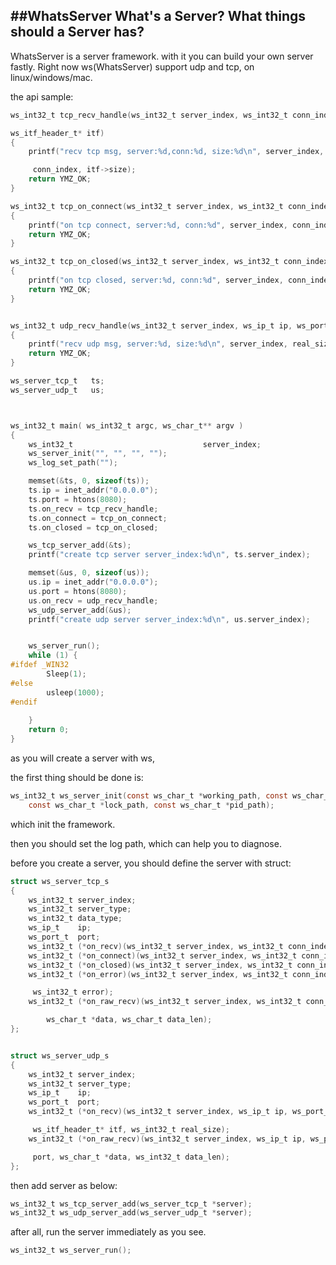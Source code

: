 ##WhatsServer
What's a Server?
What things should a Server has?
----------------------------
WhatsServer is a server framework. with it you can build your own server fastly.
Right now ws(WhatsServer) support udp and tcp, on linux/windows/mac.

the api sample:
```c
ws_int32_t tcp_recv_handle(ws_int32_t server_index, ws_int32_t conn_index, 

ws_itf_header_t* itf)
{
    printf("recv tcp msg, server:%d,conn:%d, size:%d\n", server_index,

     conn_index, itf->size);
    return YMZ_OK;
}

ws_int32_t tcp_on_connect(ws_int32_t server_index, ws_int32_t conn_index)
{
    printf("on tcp connect, server:%d, conn:%d", server_index, conn_index);
    return YMZ_OK;
}

ws_int32_t tcp_on_closed(ws_int32_t server_index, ws_int32_t conn_index)
{
    printf("on tcp closed, server:%d, conn:%d", server_index, conn_index);
    return YMZ_OK;
}


ws_int32_t udp_recv_handle(ws_int32_t server_index, ws_ip_t ip, ws_port_t port, ws_itf_header_t* itf, ws_int32_t real_size)
{
    printf("recv udp msg, server:%d, size:%d\n", server_index, real_size);
    return YMZ_OK;
}

ws_server_tcp_t   ts;
ws_server_udp_t   us;



ws_int32_t main( ws_int32_t argc, ws_char_t** argv )
{
    ws_int32_t                             server_index;
    ws_server_init("", "", "", "");
    ws_log_set_path("");

    memset(&ts, 0, sizeof(ts));
    ts.ip = inet_addr("0.0.0.0");
    ts.port = htons(8080);
    ts.on_recv = tcp_recv_handle;
    ts.on_connect = tcp_on_connect;
    ts.on_closed = tcp_on_closed;

    ws_tcp_server_add(&ts);
    printf("create tcp server server_index:%d\n", ts.server_index);

    memset(&us, 0, sizeof(us));
    us.ip = inet_addr("0.0.0.0");
    us.port = htons(8080);
    us.on_recv = udp_recv_handle;
    ws_udp_server_add(&us);
    printf("create udp server server_index:%d\n", us.server_index);


    ws_server_run();
    while (1) {
#ifdef _WIN32
        Sleep(1);
#else
        usleep(1000);
#endif
        
    }
    return 0;
}

```
as you will create a server with ws,

the first thing should be done is:
```c
ws_int32_t ws_server_init(const ws_char_t *working_path, const ws_char_t *log_path,
    const ws_char_t *lock_path, const ws_char_t *pid_path);
```
which init the framework.

then you should set the log path, which can help you to diagnose. 

before you create a server, you should define the server with struct:
```c
struct ws_server_tcp_s
{
    ws_int32_t server_index;
    ws_int32_t server_type;
    ws_int32_t data_type;
    ws_ip_t    ip;
    ws_port_t  port;
    ws_int32_t (*on_recv)(ws_int32_t server_index, ws_int32_t conn_index, ws_itf_header_t* itf);
    ws_int32_t (*on_connect)(ws_int32_t server_index, ws_int32_t conn_index);
    ws_int32_t (*on_closed)(ws_int32_t server_index, ws_int32_t conn_index);
    ws_int32_t (*on_error)(ws_int32_t server_index, ws_int32_t conn_index,

     ws_int32_t error);
    ws_int32_t (*on_raw_recv)(ws_int32_t server_index, ws_int32_t conn_index, 

        ws_char_t *data, ws_char_t data_len);
};


struct ws_server_udp_s
{
    ws_int32_t server_index;
    ws_int32_t server_type;
    ws_ip_t    ip;
    ws_port_t  port;
    ws_int32_t (*on_recv)(ws_int32_t server_index, ws_ip_t ip, ws_port_t port,

     ws_itf_header_t* itf, ws_int32_t real_size);
    ws_int32_t (*on_raw_recv)(ws_int32_t server_index, ws_ip_t ip, ws_port_t

     port, ws_char_t *data, ws_int32_t data_len);
};

``` 


then add server as below:

```c
ws_int32_t ws_tcp_server_add(ws_server_tcp_t *server);
ws_int32_t ws_udp_server_add(ws_server_udp_t *server);
```

after all, run the server immediately as you see.
```c
ws_int32_t ws_server_run();
```

